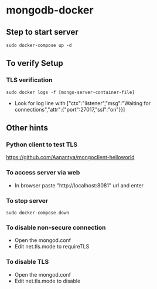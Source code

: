 # mongodb-docker
 
## Step to start server
```
sudo docker-compose up -d
```

## To verify Setup

### TLS verification
```
sudo docker logs -f [mongo-server-container-file]
```

* Look for log line with ["ctx":"listener","msg":"Waiting for connections","attr":{"port":27017,"ssl":"on"}}]


## Other hints

### Python client to test TLS

https://github.com/Aanantya/mongoclient-helloworld

### To access server via web
* In browser paste "http://localhost:8081" url and enter

### To stop server
```
sudo docker-compose down
```

### To disable non-secure connection
* Open the mongod.conf
* Edit net.tls.mode to requireTLS

### To disable TLS

* Open the mongod.conf
* Edit net.tls.mode to disable

